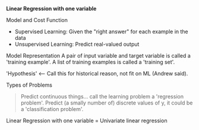 **Linear Regression with one variable**

Model and Cost Function
  - Supervised Learning: Given the "right answer" for each example in the data
  - Unsupervised Learning: Predict real-valued output

Model Representation
A pair of input variable and target variable is called a 'training example'. A list of training examples is called a 'training set'.

'Hypothesis' <-- Call this for historical reason, not fit on ML (Andrew said).

Types of Problems
>Predict continuous things... call the learning problem a 'regression problem'.
>Predict (a smally number of) discrete values of y, it could be a 'classification problem'.

Linear Regression with one variable = Univariate linear regression
